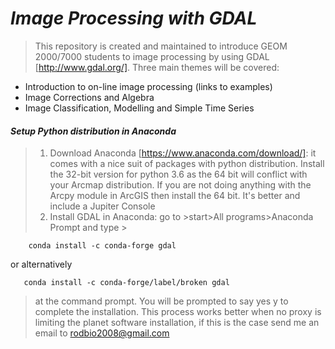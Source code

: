 # _*Image Processing with GDAL*_

> This repository is created and maintained to introduce GEOM 2000/7000 students to image processing by using 
GDAL [http://www.gdal.org/]. Three main themes will be covered:

- Introduction to on-line image processing (links to examples)
- Image Corrections and Algebra 
- Image Classification, Modelling and Simple Time Series

#### _Setup Python distribution in Anaconda_

> 1) Download Anaconda [https://www.anaconda.com/download/]: it comes with 
a nice suit of packages with python distribution. Install the 32-bit version 
for python 3.6 as the 64 bit will conflict with your Arcmap distribution. 
If you are not doing anything with the Arcpy module in ArcGIS then install the 64 bit. 
It's better and include a Jupiter Console
> 2) Install GDAL in Anaconda: go to >start>All programs>Anaconda Prompt and type >
 
        conda install -c conda-forge gdal  

or alternatively

       conda install -c conda-forge/label/broken gdal
       
>   at the command prompt. You will be prompted to say yes y to complete the installation. This process works better when no proxy is limiting the planet software installation, if this is the case send me an email to rodbio2008@gmail.com






